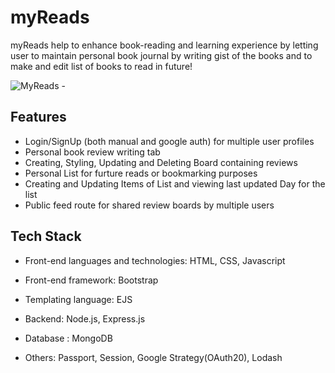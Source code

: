 # myReads

myReads help to enhance book-reading and learning experience by letting user to maintain personal book journal by writing gist of the books and to make and edit list of books to read in future!

![MyReads -](https://user-images.githubusercontent.com/96840464/175249703-2451693d-b7d1-4c35-b4a8-e43fd26b5a68.png)

## Features

- Login/SignUp (both manual and google auth) for multiple user profiles
- Personal book review writing tab
- Creating, Styling, Updating and Deleting Board containing reviews
- Personal List for furture reads or bookmarking purposes
- Creating and Updating Items of List and viewing last updated Day for the list
- Public feed route for shared review boards by multiple users

## Tech Stack

- Front-end languages and technologies: HTML, CSS, Javascript

- Front-end framework: Bootstrap

- Templating language: EJS

- Backend: Node.js, Express.js

- Database : MongoDB

- Others: Passport, Session, Google Strategy(OAuth20), Lodash
